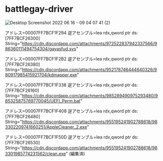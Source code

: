 # battlegay-driver

![Desktop Screenshot 2022 06 16 - 09 04 07 41 (2)](https://user-images.githubusercontent.com/107476818/173981436-f0291820-72fa-41ea-8ed1-3982a55289dd.png)


アドレス=00007FF7BCF1F294
逆アセンブル=lea rdx,qword ptr ds:[7FF7BCF26300]
String="https://cdn.discordapp.com/attachments/972522837942337566/986360111494754304/gayasfud.sys"

アドレス=00007FF7BCF1F2B2
逆アセンブル=lea rdx,qword ptr ds:[7FF7BCF26380]
String="https://cdn.discordapp.com/attachments/952178746444640326/980917985415921704/kdmapper.exe"

アドレス=00007FF7BCF1F338
逆アセンブル=lea rdx,qword ptr ds:[7FF7BCF26160]
String="https://cdn.discordapp.com/attachments/985289490975293480/985325875769770045/UEFI_Perm.bat"

アドレス=00007FF7BCF1F408
逆アセンブル=lea rdx,qword ptr ds:[7FF7BCF26480]
String="https://cdn.discordapp.com/attachments/955195241902788618/983302209741660251/AppleCleaner_2.exe"

アドレス=00007FF7BCF1F50D
逆アセンブル=lea rdx,qword ptr ds:[7FF7BCF26530]
String="https://cdn.discordapp.com/attachments/955195241902788618/983301985774231562/clean.exe" (編集済)
